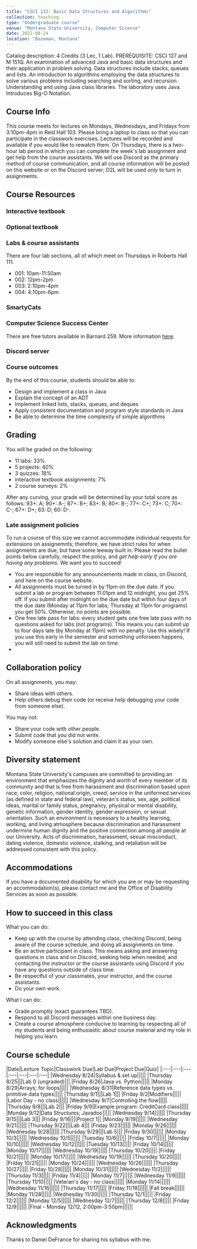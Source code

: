 ```yaml
---
title: "CSCI 132: Basic Data Structures and Algorithms"
collection: teaching
type: "Undergraduate course"
venue: "Montana State University, Computer Science"
date: 2022-08-24
location: "Bozeman, Montana"
---
```


Catalog description: 4 Credits (3 Lec, 1 Lab).
PREREQUISITE: CSCI 127 and M 151Q. An examination of advanced Java and basic
data structures and their application in problem solving. Data structures
include stacks, queues and lists. An introduction to algorithms employing the
data structures to solve various problems including searching and sorting, and
recursion. Understanding and using Java class libraries. The laboratory uses
Java. Introduces Big-O Notation.

## Course Info

This course meets for lectures on Mondays, Wednesdays, and Fridays from
3:10pm-4pm in Reid Hall 103. Please bring a laptop to class so that you can
participate in the classwork exercises.  Lectures will be recorded and available if you
would like to rewatch them. On Thursdays, there is a two-hour lab period in
which you can complete the week's lab assignment and get help from the course
assistants. We will use
Discord as the primary method of course communication, and all course
information will be posted on this website or on the Discord server; D2L will
be used *only* to turn in assignments.

## Course Resources
### Interactive textbook
### Optional textbook

### Labs & course assistants

There are four lab sections, all of which meet on Thursdays in Roberts Hall
111.
* 001: 10am-11:50am
* 002: 12pm-2pm
* 003: 2:10pm-4pm
* 004: 4:10pm-6pm

### SmartyCats

### Computer Science Success Center
There are free tutors available in Barnard 259. More information [here](https://www.cs.montana.edu/student-success-center.html).

### Discord server

### Course outcomes
By the end of this course, students should be able to:
* Design and implement a class in Java
* Explain the concept of an ADT
* Implement linked lists, stacks, queues, and deques
* Apply consistent documentation and program style standards in Java
* Be able to determine the time complexity of simple algorithms

## Grading

You will be graded on the following:
* 11 labs: 33%
* 5 projects: 40%
* 3 quizzes: 18%
* interactive textbook assignments: 7%
* 2 course surveys: 2%

After any curving, your grade will be determined by your total score as follows:
93+: A; 90+: A-; 87+: B+; 83+: B; 80+: B-; 77+: C+; 73+: C; 70+: C-; 67+: D+; 63: D; 60: D-.

### Late assignment policies
To run a course of this size we cannot accommodate individual requests for
extensions on assignemnts; therefore, we have strict rules for when assignments
are due, but have some leeway built in. Please read the bullet points below carefully,
respect the policy, and *get help early if
you are having any problems.* We want you to succeed!

* You are responsible for any announcements made in class, on Discord, and here
	on the course website.
* All assignments must be turned in by 11pm on the due date. If you submit a
	lab or program between 11:01pm and 12 midnight, you get 25% off. If you
	submit after midnight on the due date but within four days of the due date
	(Monday at 11pm for labs; Thursday at 11pm for programs) you get 50%.
	Otherwise, no points are possible.
* One free late pass for labs: every student gets one free late pass with no
	questions asked for labs (not programs). This means you can submit up to
	four days late (by Monday at 11pm) with no penalty. Use this wisely! If you
	use this early in the semester and something unforseen happens, you will
	still need to submit the lab on time.
*

## Collaboration policy
On all assignments, you may:
* Share ideas with others.
* Help others debug their code (or receive help debugging your code from someone
	else).

You may not:
* Share your code with other people.
* Submit code that you did not write.
* Modify someone else's solution and claim it as your own.


## Diversity statement
Montana State University's campuses are committed to
providing an environment that emphasizes the dignity and worth of every member
of its community and that is free from harassment and discrimination based upon
race, color, religion, national origin, creed, service in the uniformed
services (as defined in state and federal law), veteran's status, sex, age,
political ideas, marital or family status, pregnancy, physical or mental
disability, genetic information, gender identity, gender expression, or sexual
orientation. Such an environment is necessary to a healthy learning, working,
and living atmosphere because discrimination and harassment undermine human
dignity and the positive connection among all people at our University. Acts of
discrimination, harassment, sexual misconduct, dating violence, domestic
violence, stalking, and retaliation will be addressed consistent with this
policy.

## Accommodations
If you have a documented disability for which
you are or may be requesting an accommodation(s), please contact
me and the Office of Disability Services as soon as possible.

## How to succeed in this class
What you can do:
* Keep up with the course by attending class,
checking Discord, being aware of the course
schedule, and doing all assignments on time.
* Be an active participant in class. This means asking and
answering questions in class and on Discord, seeking help
when needed,
and contacting the instructor or the course assistants using Discord if you have any questions outside of class
time.
* Be respectful of your classmates, your instructor, and the course assistants.
* Do your own work.

What I can do:
* Grade promptly (exact guarantees TBD).
* Respond to all Discord messages within one business day.
* Create a course atmosphere conducive to learning by respecting
all of my students and being
enthusiastic about course material and my role in helping you learn.

## Course schedule

|Date|Lecture Topic|Classwork Due|Lab Due|Project Due|Quiz|
|:---|:---|:---|:---|:---|:---|:---|
|Wednesday 8/24|Syllabus & set up|||||
|Thursday 8/25|||Lab 0 (ungraded)|||
|Friday 8/26|Java vs. Python|||||
|Monday 8/29|Arrays; for loops|||||
|Wednesday 8/31|Reference data types vs. primitive data types|||||
|Thursday 9/1|||Lab 1|||
|Friday 9/2|Modifiers|||||
|Labor Day - no class||||||
|Wednesday 9/7|Controlling the flow|||||
|Thursday 9/8|||Lab 2|||
|Friday 9/9|Example program: CreditCard class|||||
|Monday 9/12|Data Structures; Javadoc|||||
|Wednesday 9/14||||||
|Thursday 9/15|||Lab 3|||
|Friday 9/16||||Project 1||
|Monday 9/19||||||
|Wednesday 9/21||||||
|Thursday 9/22|||Lab 4|||
|Friday 9/23||||||
|Monday 9/26||||||
|Wednesday 9/28||||||
|Thursday 9/29|||Lab 5|||
|Friday 9/30||||||
|Monday 10/3||||||
|Wednesday 10/5||||||
|Tuesday 10/6||||||
|Friday 10/7||||||
|Monday 10/10||||||
|Wednesday 10/12||||||
|Tuesday 10/13|||||
|Friday 10/14||||||
|Monday 10/17||||||
|Wednesday 10/19||||||
|Thursday 10/20|||||
|Friday 10/21||||||
|Monday 10/17||||||
|Wednesday 10/19||||||
|Thursday 10/20|||||
|Friday 10/21||||||
|Monday 10/24||||||
|Wednesday 10/26||||||
|Thursday 10/27|||||
|Friday 10/28||||||
|Monday 10/31||||||
|Wednesday 11/2||||||
|Thursday 11/3|||||
|Friday 11/4||||||
|Monday 11/7||||||
|Wednesday 11/9||||||
|Thursday 11/10|||||
|Veteran's day - no class||||||
|Monday 11/14||||||
|Wednesday 11/16||||||
|Thursday 11/17|||||
|Friday 11/18||||||
|Fall break||||||
|Monday 11/28||||||
|Wednesday 11/30||||||
|Thursday 12/1|||||
|Friday 12/2||||||
|Monday 12/5||||||
|Wednesday 12/7||||||
|Thursday 12/8|||||
|Friday 12/9||||||
|Final - Monday 12/12, 2:00pm-3:50pm||||||



## Acknowledgments

Thanks to Daniel DeFrance for sharing his syllabus with me.
